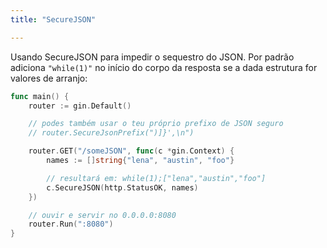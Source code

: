 ```yaml
---
title: "SecureJSON"

---
```


Usando SecureJSON para impedir o sequestro do JSON. Por padrão adiciona `"while(1)"` no início do corpo da resposta se a dada estrutura for valores de arranjo:

```go
func main() {
	router := gin.Default()

	// podes também usar o teu próprio prefixo de JSON seguro
	// router.SecureJsonPrefix(")]}',\n")

	router.GET("/someJSON", func(c *gin.Context) {
		names := []string{"lena", "austin", "foo"}

		// resultará em: while(1);["lena","austin","foo"]
		c.SecureJSON(http.StatusOK, names)
	})

	// ouvir e servir no 0.0.0.0:8080
	router.Run(":8080")
}
```
